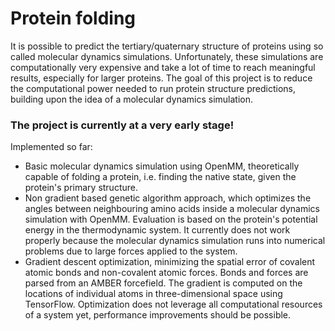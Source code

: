 # Protein folding

It is possible to predict the tertiary/quaternary structure of proteins using so called molecular dynamics simulations. Unfortunately, these simulations are computationally very expensive and take a lot of time to reach meaningful results, especially for larger proteins. The goal of this project is to reduce the computational power needed to run protein structure predictions, building upon the idea of a molecular dynamics simulation.

### The project is currently at a very early stage!

Implemented so far:
- Basic molecular dynamics simulation using OpenMM, theoretically capable of folding a protein, i.e. finding the native state, given the protein's primary structure.
- Non gradient based genetic algorithm approach, which optimizes the angles between neighbouring amino acids inside a molecular dynamics simulation with OpenMM. Evaluation is based on the protein's potential energy in the thermodynamic system. It currently does not work properly because the molecular dynamics simulation runs into numerical problems due to large forces applied to the system.
- Gradient descent optimization, minimizing the spatial error of covalent atomic bonds and non-covalent atomic forces. Bonds and forces are parsed from an AMBER forcefield. The gradient is computed on the locations of individual atoms in three-dimensional space using TensorFlow. Optimization does not leverage all computational resources of a system yet, performance improvements should be possible.
